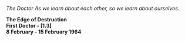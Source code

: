 _The Doctor_ _As we learn about each other, so we learn about ourselves._

**The Edge of Destruction  
First Doctor - [1.3]  
8 February - 15 February 1964**